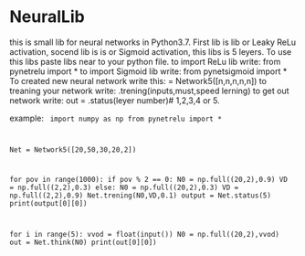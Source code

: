 # NeuralLib
this is small lib for neural networks in Python3.7.
First lib is lib or Leaky ReLu activation, 
socend lib is is or Sigmoid activation,
this libs is 5 leyers.
To use this libs paste libs near to your python file.
to import ReLu lib write: from pynetrelu import *
to import Sigmoid lib write: from pynetsigmoid import *
To created new neural network write this: 
<your name on request> = Network5([n,n,n,n,n])
to treaning your network write:
<your network>.trening(inputs,must,speed lerning)
to get out network write:
out = <your network>.status(leyer number)# 1,2,3,4 or 5.

example:
<code>
import numpy as np
from pynetrelu import *



Net = Network5([20,50,30,20,2])


for pov in range(1000):
    if pov % 2 == 0:
        N0 = np.full((20,2),0.9)
        VD = np.full((2,2),0.3)
    else:
        N0 = np.full((20,2),0.3)
        VD = np.full((2,2),0.9)
    Net.trening(N0,VD,0.1)
    output = Net.status(5)
    print(output[0][0])

for i in range(5):
    vvod = float(input())
    N0 = np.full((20,2),vvod)
    out = Net.think(N0)
    print(out[0][0])
</code>

